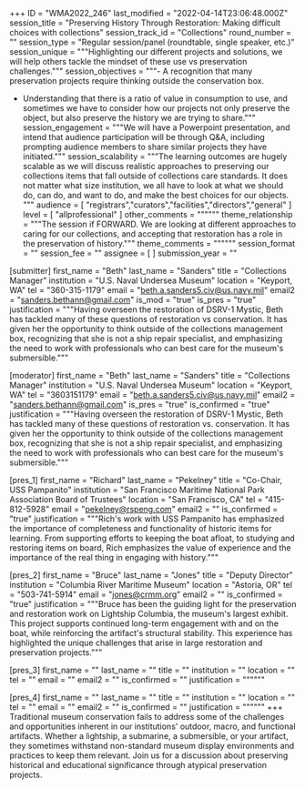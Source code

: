 +++
ID = "WMA2022_246"
last_modified = "2022-04-14T23:06:48.000Z"
session_title = "Preserving History Through Restoration: Making difficult choices with collections"
session_track_id = "Collections"
round_number = ""
session_type = "Regular session/panel (roundtable, single speaker, etc.)"
session_unique = """Highlighting our different projects and solutions, we will help others tackle the mindset of these use vs preservation challenges."""
session_objectives = """- A recognition that many preservation projects require thinking outside the conservation box.
- Understanding that there is a ratio of value in consumption to use, and sometimes we have to consider how our projects not only preserve the object, but also preserve the history we are trying to share."""
session_engagement = """We will have a Powerpoint presentation, and intend that audience participation will be through Q&A, including prompting audience members to share similar projects they have initiated."""
session_scalability = """The learning outcomes are hugely scalable as we will discuss realistic approaches to preserving our collections items that fall outside of collections care standards. It does not matter what size institution, we all have to look at what we should do, can do, and want to do, and make the best choices for our objects.	
"""
audience = [ "registrars","curators","facilities","directors","general" ]
level = [ "allprofessional" ]
other_comments = """"""
theme_relationship = """The session if FORWARD. We are looking at different approaches to caring for our collections, and accepting that restoration has a role in the preservation of history."""
theme_comments = """"""
session_format = ""
session_fee = ""
assignee = [  ]
submission_year = ""

[submitter]
first_name = "Beth"
last_name = "Sanders"
title = "Collections Manager"
institution = "U.S. Naval Undersea Museum"
location = "Keyport, WA"
tel = "360-315-1179"
email = "beth.a.sanders5.civ@us.navy.mil"
email2 = "sanders.bethann@gmail.com"
is_mod = "true"
is_pres = "true"
justification = """Having overseen the restoration of DSRV-1 Mystic, Beth has tackled many of these questions of restoration vs conservation. It has given her the opportunity to think outside of the collections management box, recognizing that she is not a ship repair specialist, and emphasizing the need to work with professionals who can best care for the museum's submersible."""

[moderator]
first_name = "Beth"
last_name = "Sanders"
title = "Collections Manager"
institution = "U.S. Naval Undersea Museum"
location = "Keyport, WA"
tel = "3603151179"
email = "beth.a.sanders5.civ@us.navy.mil"
email2 = "sanders.bethann@gmail.com"
is_pres = "true"
is_confirmed = "true"
justification = """Having overseen the restoration of DSRV-1 Mystic, Beth has tackled many of these questions of restoration vs. conservation. It has given her the opportunity to think outside of the collections management box, recognizing that she is not a ship repair specialist, and emphasizing the need to work with professionals who can best care for the museum's submersible."""

[pres_1]
first_name = "Richard"
last_name = "Pekelney"
title = "Co-Chair, USS Pampanito"
institution = "San Francisco Maritime National Park Association Board of Trustees"
location = "San Francisco, CA"
tel = "415-812-5928"
email = "pekelney@rspeng.com"
email2 = ""
is_confirmed = "true"
justification = """Rich's work with USS Pampanito has emphasized the importance of completeness and functionality of historic items for learning. From supporting efforts to keeping the boat afloat, to studying and restoring items on board, Rich emphasizes the value of experience and the importance of the real thing in engaging with history."""

[pres_2]
first_name = "Bruce"
last_name = "Jones"
title = "Deputy Director"
institution = "Columbia River Maritime Museum"
location = "Astoria, OR"
tel = "503-741-5914"
email = "jones@crmm.org"
email2 = ""
is_confirmed = "true"
justification = """Bruce has been the guiding light for the preservation and restoration work on Lightship Columbia, the museum's largest exhibit. This project supports continued long-term engagement with and on the boat, while reinforcing the artifact's structural stability. This experience has highlighted the unique challenges that arise in large restoration and preservation projects."""

[pres_3]
first_name = ""
last_name = ""
title = ""
institution = ""
location = ""
tel = ""
email = ""
email2 = ""
is_confirmed = ""
justification = """"""

[pres_4]
first_name = ""
last_name = ""
title = ""
institution = ""
location = ""
tel = ""
email = ""
email2 = ""
is_confirmed = ""
justification = """"""
+++
Traditional museum conservation fails to address some of the challenges and opportunities inherent in our institutions' outdoor, macro, and  functional artifacts. Whether a lightship, a submarine, a submersible, or your artifact, they sometimes withstand non-standard museum display environments and practices to keep them relevant. Join us for a discussion about preserving historical and educational significance through atypical preservation projects.
